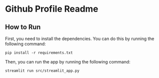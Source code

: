 # Github Profile Readme

## How to Run
First, you need to install the dependencies. You can do this by running the following command:
```
pip install -r requirements.txt
```

Then, you can run the app by running the following command:
```
streamlit run src/streamlit_app.py
```